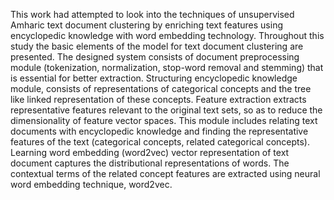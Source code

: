 This work had attempted to look into the techniques of unsupervised Amharic text document clustering by enriching text features using encyclopedic knowledge with word embedding technology. Throughout this study the basic elements of the model for text document clustering are presented. The designed system consists of document preprocessing module (tokenization, normalization, stop-word removal and stemming) that is essential for better extraction. Structuring encyclopedic knowledge module, consists of representations of categorical concepts and the tree like linked representation of these concepts. Feature extraction extracts representative features relevant to the original text sets, so as to reduce the dimensionality of feature vector spaces. This module includes relating text documents with encyclopedic knowledge and finding the representative features of the text (categorical concepts, related categorical concepts). Learning word embedding (word2vec) vector representation of text document captures the distributional representations of words. The contextual terms of the related concept features are extracted using neural word embedding technique, word2vec. 
